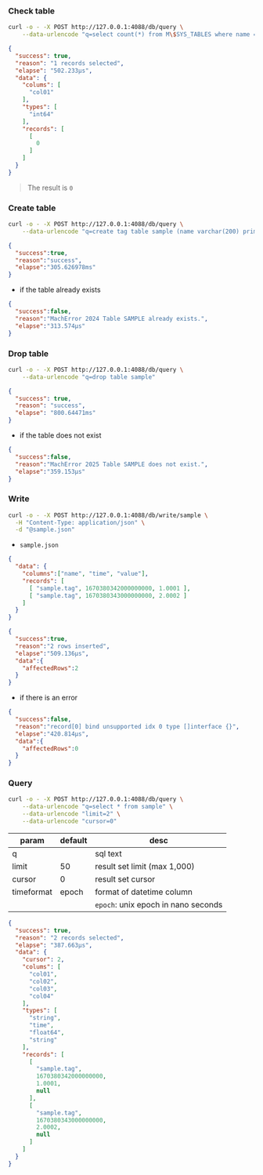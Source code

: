 
### Check table

```sh
curl -o - -X POST http://127.0.0.1:4088/db/query \
    --data-urlencode "q=select count(*) from M\$SYS_TABLES where name = 'sample'"
```

```json
{
  "success": true,
  "reason": "1 records selected",
  "elapse": "502.233µs",
  "data": {
    "colums": [
      "col01"
    ],
    "types": [
      "int64"
    ],
    "records": [
      [
        0
      ]
    ]
  }
}
```

> The result is `0`

### Create table

```sh
curl -o - -X POST http://127.0.0.1:4088/db/query \
    --data-urlencode "q=create tag table sample (name varchar(200) primary key, time datetime basetime, value double summarized, jsondata json)"
```

```json
{
  "success":true,
  "reason":"success",
  "elapse":"305.626978ms"
}
```

- if the table already exists

```json
{
  "success":false,
  "reason":"MachError 2024 Table SAMPLE already exists.",
  "elapse":"313.574µs"
}
```

### Drop table

```sh
curl -o - -X POST http://127.0.0.1:4088/db/query \
    --data-urlencode "q=drop table sample"
```

```json
{
  "success": true,
  "reason": "success",
  "elapse": "800.64471ms"
}
```

- if the table does not exist

```json
{
  "success":false,
  "reason":"MachError 2025 Table SAMPLE does not exist.",
  "elapse":"359.153µs"
}
```

### Write

```sh
curl -o - -X POST http://127.0.0.1:4088/db/write/sample \
  -H "Content-Type: application/json" \
  -d "@sample.json"
```

- `sample.json`

```json
{
  "data": {
    "columns":["name", "time", "value"],
    "records": [
      [ "sample.tag", 1670380342000000000, 1.0001 ],
      [ "sample.tag", 1670380343000000000, 2.0002 ]
    ]
  }
}
```

```json
{
  "success":true,
  "reason":"2 rows inserted",
  "elapse":"509.136µs",
  "data":{
    "affectedRows":2
  }
}
```

- if there is an error

```json
{
  "success":false,
  "reason":"record[0] bind unsupported idx 0 type []interface {}",
  "elapse":"420.814µs",
  "data":{
    "affectedRows":0
  }
}
```

### Query

```sh
curl -o - -X POST http://127.0.0.1:4088/db/query \
    --data-urlencode "q=select * from sample" \
    --data-urlencode "limit=2" \
    --data-urlencode "cursor=0"
```

| param      | default  | desc                                |
| ---------- | -------- | ----------------------------------- |
| q          |          | sql text                            |
| limit      | 50       | result set limit (max 1,000)        |
| cursor     | 0        | result set cursor                   |
| timeformat | epoch    | format of datetime column           |
|            |          | `epoch`: unix epoch in nano seconds |

```json
{
  "success": true,
  "reason": "2 records selected",
  "elapse": "387.663µs",
  "data": {
    "cursor": 2,
    "colums": [
      "col01",
      "col02",
      "col03",
      "col04"
    ],
    "types": [
      "string",
      "time",
      "float64",
      "string"
    ],
    "records": [
      [
        "sample.tag",
        1670380342000000000,
        1.0001,
        null
      ],
      [
        "sample.tag",
        1670380343000000000,
        2.0002,
        null
      ]
    ]
  }
}
```